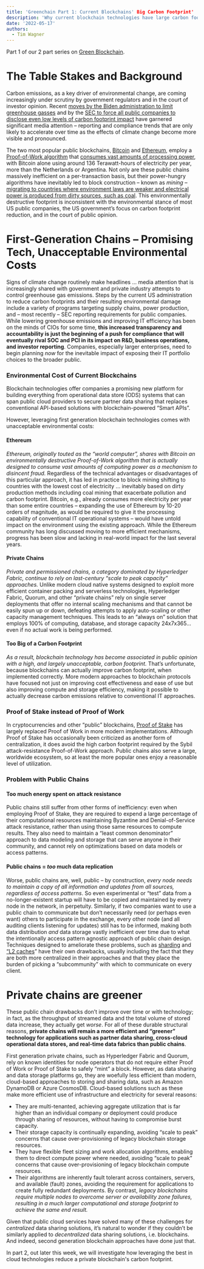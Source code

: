 ```yaml
---
title: 'Greenchain Part 1: Current Blockchains' Big Carbon Footprint'
description: 'Why current blockchain technologies have large carbon footprints'
date: '2022-05-17'
authors:
  - Tim Wagner
---
```


Part 1 of our 2 part series on [Green Blockchain](https://www.vendia.net/blog/green-blockchain-intro).

# The Table Stakes and Background

Carbon emissions, as a key driver of environmental change, are coming increasingly under scrutiny by government regulators and in the court of investor opinion. Recent [moves by the Biden administration to limit greenhouse gasses](https://www.whitehouse.gov/briefing-room/statements-releases/2021/04/22/fact-sheet-president-biden-sets-2030-greenhouse-gas-pollution-reduction-target-aimed-at-creating-good-paying-union-jobs-and-securing-u-s-leadership-on-clean-energy-technologies/) and by the [SEC to force all public companies to disclose even low levels of carbon footprint impact](https://www.washingtonpost.com/business/2022/03/15/sec-climate-emissions-rule/) have garnered significant media attention – reporting and  compliance trends that are only likely to accelerate over time as the effects of climate change become more visible and pronounced.

The two most popular public blockchains, [Bitcoin](https://en.wikipedia.org/wiki/Bitcoin) and [Ethereum](https://en.wikipedia.org/wiki/Ethereum), employ a [Proof-of-Work algorithm](https://en.wikipedia.org/wiki/Proof_of_work) that [consumes vast amounts of processing power](https://www.investopedia.com/tech/whats-environmental-impact-cryptocurrency/), with Bitcoin alone using around 136 Terawatt-hours of electricity per year, more than the Netherlands or Argentina. Not only are these public chains massively inefficient on a per-transaction basis, but their power-hungry algorithms have inevitably led to block construction – known as _mining_ – [migrating to countries where environment laws are weaker and electrical power is produced from dirty sources, such as coal](https://www.nytimes.com/2022/02/25/climate/bitcoin-china-energy-pollution.html). This environmentally destructive footprint is inconsistent with the environmental stance of most US public companies, the US government’s focus on carbon footprint reduction, and in the court of public opinion.


# First-Generation Chains – Promising Tech, Unacceptable Environmental Costs

Signs of climate change routinely make headlines … media attention that is increasingly shared with government and private industry attempts to control greenhouse gas emissions. Steps by the current US administration to reduce carbon footprints and their resulting environmental damage include a variety of programs targeting supply chains, power production, and – most recently – SEC reporting requirements for public companies. While lowering greenhouse emissions and improving IT efficiency has been on the minds of CIOs for some time, **this increased transparency and accountability is just the beginning of a push for compliance that will eventually rival SOC and PCI in its impact on R&D, business operations, and investor reporting**. Companies, especially larger enterprises, need to begin planning _now_ for the inevitable impact of exposing their IT portfolio choices to the broader public.


### Environmental Cost of Current Blockchains

Blockchain technologies offer companies a promising new platform for building everything from operational data store (ODS) systems that can span public cloud providers to secure partner data sharing that replaces conventional API-based solutions with blockchain-powered “Smart APIs”. 

However, leveraging first generation blockchain technologies comes with unacceptable environmental costs:


#### Ethereum

_Ethereum, originally touted as the “world computer”, shares with Bitcoin an environmentally destructive Proof-of-Work algorithm that is actually designed to consume vast amounts of computing power as a mechanism to disincent fraud._ Regardless of the technical advantages or disadvantages of this particular approach, it has led in practice to block mining shifting to countries with the lowest cost of electricity … inevitably based on dirty production methods including coal mining that exacerbate pollution and carbon footprint. Bitcoin, e.g., already consumes more electricity per year than some entire countries – expanding the use of Ethereum by 10-20 orders of magnitude, as would be required to give it the processing capability of conventional IT operational systems – would have untold impact on the environment using the existing approach. While the Ethereum community has long discussed moving to more efficient mechanisms, progress has been slow and lacking in real-world impact for the last several years.


#### Private Chains

_Private and permissioned chains, a category dominated by Hyperledger Fabric, continue to rely on last-century “scale to peak capacity” approaches._ Unlike modern cloud native systems designed to exploit more efficient container packing and serverless technologies, Hyperledger Fabric, Quorum, and other “private chains” rely on single server deployments that offer no internal scaling mechanisms and that cannot be easily spun up or down, defeating attempts to apply auto-scaling or other capacity management techniques. This leads to an “always on” solution that employs 100% of computing, database, and storage capacity 24x7x365…even if no actual work is being performed.


#### Too Big of  a Carbon Footprint

_As a result, blockchain technology has become associated in public opinion with a high, and largely unacceptable, carbon footprint._ That’s unfortunate, because blockchains can actually improve carbon footprint, when implemented correctly. More modern approaches to blockchain protocols have focused not just on improving cost effectiveness and ease of use but also improving compute and storage efficiency, making it possible to actually decrease carbon emissions relative to conventional IT approaches.


### Proof of Stake instead of Proof of Work

In cryptocurrencies and other “public” blockchains, [Proof of Stake](https://en.wikipedia.org/wiki/Proof_of_stake) has largely replaced Proof of Work in more modern implementations. Although Proof of Stake has occasionally been criticized as another form of centralization, it does avoid the high carbon footprint required by the Sybil attack-resistance Proof-of-Work approach. Public chains also serve a large, worldwide ecosystem, so at least the more popular ones enjoy a reasonable level of utilization.


### Problem with Public Chains


#### Too much energy spent on attack resistance

Public chains still suffer from other forms of inefficiency: even when employing Proof of Stake, they are required to expend a large percentage of their computational resources maintaining Byzantine and Denial-of-Service attack resistance, rather than using those same resources to compute results. They also need to maintain a “least common denominator” approach to data modeling and storage that can serve anyone in their community, and cannot rely on optimizations based on data models or access patterns.


#### Public chains = _too_ much data replication

Worse, public chains are, well, public – by construction, _every node needs to maintain a copy of all information and updates from all sources, regardless of access patterns_. So even experimental or “test” data from a no-longer-existent startup will have to be copied and maintained by every node in the network, in perpetuity. Similarly, if two companies want to use a public chain to communicate but don’t necessarily need (or perhaps even want) others to participate in the exchange, every other node (and all auditing clients listening for updates) still has to be informed, making both data distribution _and_ data storage vastly inefficient over time due to what the intentionally access pattern agnostic approach of public chain design. Techniques designed to ameliorate these problems, such as [sharding](https://www.investopedia.com/terms/s/sharding.asp#:~:text=Sharding%20splits%20a%20blockchain%20company's,when%20compared%20to%20other%20shards.) and [“L2 caches](https://www.pcmag.com/encyclopedia/term/layer-2-blockchain#:~:text=An%20independent%20blockchain%20acting%20in,typically%20taking%20much%20lower%20fees.)” have their own drawbacks, usually including the fact that they are both more centralized in their approaches and that they place the burden of picking a “subcommunity” with which to communicate on every client.


# Private chains are greener

These public chain drawbacks don’t improve over time or with technology; in fact, as the throughput of streamed data and the total volume of stored data increase, they actually get _worse_. For all of these durable structural reasons, **private chains will remain a more efficient and “greener” technology for applications such as partner data sharing, cross-cloud operational data stores, and real-time data fabrics than public chains**.

First generation private chains, such as Hyperledger Fabric and Quorum, rely on known identities for node operators that do not require either Proof of Work or Proof of Stake to safely “mint” a block. However, as data sharing and data storage platforms go, they are woefully less efficient than modern, cloud-based approaches to storing and sharing data, such as Amazon DynamoDB or Azure CosmosDB. Cloud-based solutions such as these make more efficient use of infrastructure and electricity for several reasons:



* They are multi-tenanted, achieving aggregate utilization that is far higher than an individual company or deployment could produce through sharing of resources, without having to compromise burst capacity.
* Their storage capacity is continually expanding, avoiding “scale to peak” concerns that cause over-provisioning of legacy blockchain storage resources.
* They have flexible fleet sizing and work allocation algorithms, enabling them to direct compute power where needed, avoiding “scale to peak” concerns that cause over-provisioning of legacy blockchain compute resources.
* Their algorithms are inherently fault tolerant across containers, servers, and available (fault) zones, avoiding the requirement for applications to create fully redundant deployments. By contrast, _legacy blockchains require multiple nodes to overcome server or availability zone failures, resulting in a much larger computational and storage footprint to achieve the same end result._

Given that public cloud services have solved many of these challenges for _centralized_ data sharing solutions, it’s natural to wonder if they couldn’t be similarly applied to _decentralized_ data sharing solutions, i.e. blockchains. And indeed, second generation blockchain approaches have done just that.

In part 2, out later this week, we will investigate how leveraging the best in cloud technologies reduce a private blockchain's carbon footprint. 
